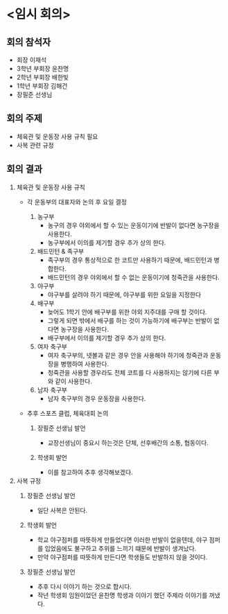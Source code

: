 # <임시 회의>

## 회의 참석자
- 회장 이재석
- 3학년 부회장 윤찬명
- 2학년 부회장 배한빛
- 1학년 부회장 김해건
- 장필준 선생님

## 회의 주제
- 체육관 및 운동장 사용 규칙 필요
- 사복 관련 규정

## 회의 결과
1. 체육관 및 운동장 사용 규칙
    -  각 운동부의 대표자와 논의 후 요일 결정
        1. 농구부
            - 농구의 경우 야외에서 할 수 있는 운동이기에 반발이 없다면 농구장을 사용한다.
            - 농구부에서 이의를 제기할 경우 추가 상의 한다.
        2. 배드민턴 & 족구부
            - 족구부의 경우 통상적으로 한 코트만 사용하기 때문에, 배드민턴과 병합한다.
            - 배드민턴의 경우 야외에서 할 수 없는 운동이기에 청죽관을 사용한다.
        3. 야구부
            - 야구부를 살려야 하기 때문에, 야구부를 위한 요일을 지정한다
        4. 배구부
            - 늦어도 1학기 안에 배구부를 위한 야외 지주대를 구매 할 것이다.
            - 그렇게 되면 밖에서 배구를 하는 것이 가능하기에 배구부는 반발이 없다면 농구장을 사용한다.
            - 배구부에서 이의를 제기할 경우 추가 상의 한다.
        5. 여자 축구부
            - 여자 축구부의, 넷볼과 같은 경우 안을 사용해야 하기에 청죽관과 운동장을 병행하여 사용한다.
            - 청죽관을 사용할 경우라도 전체 코트를 다 사용하지는 않기에 다른 부와 같이 사용한다.
        6. 남자 축구부
            - 남자 축구부의 경우 운동장을 사용한다.

    - 추후 스포츠 클럽, 체육대회 논의
        1. 장필준 선생님 발언
            - 교장선생님이 중요시 하는것은 단체, 선후배간의 소통, 협동이다.
        
        2. 학생회 발언
            - 이를 참고하여 추후 생각해보겠다.
2. 사복 규정
    1. 장필준 선생님 발언
        - 일단 사복은 안된다.
    
    2. 학생회 발언
        - 학교 야구점퍼를 따뜻하게 만들었다면 이러한 반발이 없을텐데, 야구 점퍼를 입었음에도 불구하고 추위를 느끼기 떄문에 반발이 생겨났다.
        - 만약 야구점퍼를 따뜻하게 만든다면 학생들도 반발하지 않을 것이다.

    3. 장필준 선생님 발언
        - 추후 다시 이야기 하는 것으로 합시다.
        - 작년 학생회 임원이었던 윤찬명 학생과 이야기 했던 주제라 이야기를 꺼냈다.